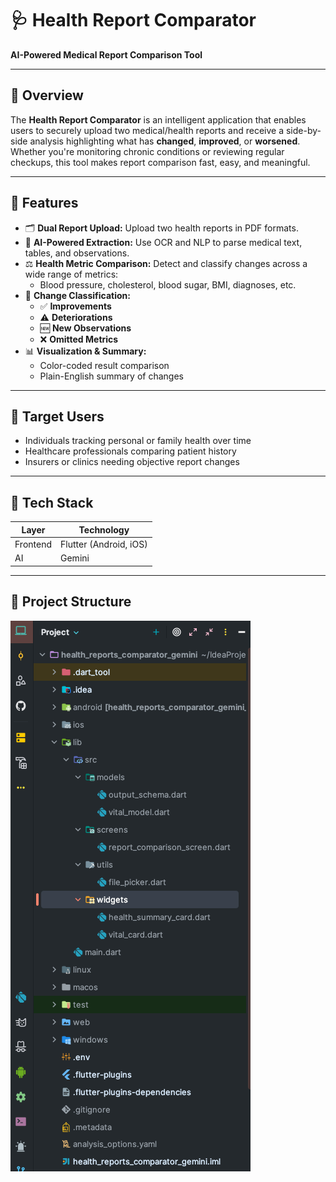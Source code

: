 # 🩺 Health Report Comparator

**AI-Powered Medical Report Comparison Tool**

---

## 🚀 Overview

The **Health Report Comparator** is an intelligent application that enables users to securely upload two medical/health reports and receive a side-by-side analysis highlighting what has **changed**, **improved**, or **worsened**. Whether you're monitoring chronic conditions or reviewing regular checkups, this tool makes report comparison fast, easy, and meaningful.

---

## 📌 Features

- 🗂 **Dual Report Upload:** Upload two health reports in PDF formats.
- 🧠 **AI-Powered Extraction:** Use OCR and NLP to parse medical text, tables, and observations.
- ⚖️ **Health Metric Comparison:** Detect and classify changes across a wide range of metrics:
    - Blood pressure, cholesterol, blood sugar, BMI, diagnoses, etc.
- 🎯 **Change Classification:**
    - ✅ **Improvements**
    - ⚠️ **Deteriorations**
    - 🆕 **New Observations**
    - ❌ **Omitted Metrics**
- 📊 **Visualization & Summary:**
    - Color-coded result comparison
    - Plain-English summary of changes
---

## 👤 Target Users

- Individuals tracking personal or family health over time
- Healthcare professionals comparing patient history
- Insurers or clinics needing objective report changes

---

## 🧰 Tech Stack

| Layer    | Technology                   |
|----------|------------------------------|
| Frontend | Flutter (Android, iOS)       |
| AI       | Gemini                       |
---

## 📁 Project Structure

![img.png](img.png)
